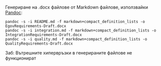 ﻿Генериране на .docx файлове от Markdown файлове, използвайки <a href="http://pandoc.org/">Pandoc</a>:

    pandoc -s -i README.md -f markdown+compact_definition_lists -o EgovRequirements-Draft.docx
	pandoc -s -i integration.md -f markdown+compact_definition_lists -o IntegrationRequirements-Draft.docx
	pandoc -s -i quality.md -f markdown+compact_definition_lists -o QualityRequirements-Draft.docx
	
Заб: Вътрешните хипервръзки в генерираните файлове не функционират